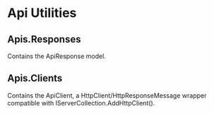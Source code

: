 # Api Utilities

## Apis.Responses

Contains the ApiResponse<TData> model.
 
## Apis.Clients

Contains the ApiClient, a HttpClient/HttpResponseMessage wrapper compatible with IServerCollection.AddHttpClient<TClient>().
